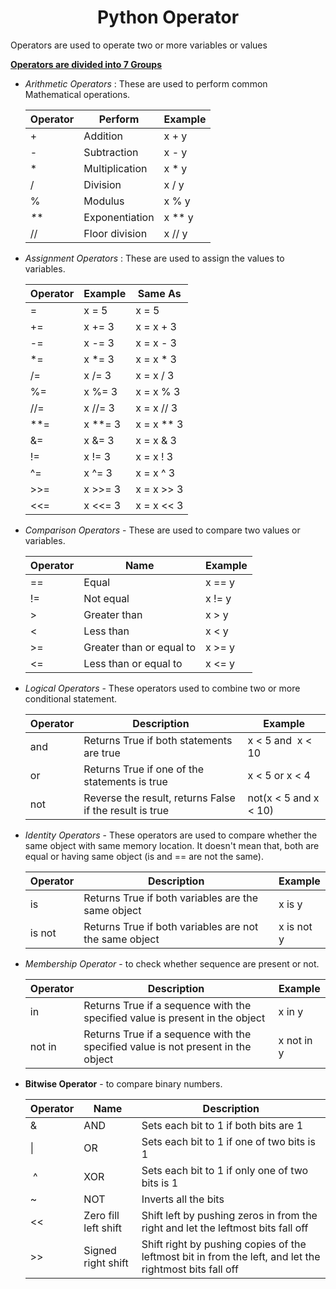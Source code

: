 <h1 align="center">Python Operator</h1>

Operators are used to operate two or more variables or values

<ins>**Operators are divided into 7 Groups**</ins>

+ *Arithmetic Operators* : These are used to perform common Mathematical operations.

	|**Operator** |**Perform** |**Example**|
	|-------------|------------|-----------|
	| + | Addition | x + y |
	| - | Subtraction | x - y |
	| * | Multiplication | x * y
	| / | Division | x / y |
	| % | Modulus |x % y |
	| _*_* | Exponentiation| x ** y |
	| // | Floor division |x // y |


+ *Assignment Operators* : These are used to assign the values to variables.

	|**Operator**| **Example** | **Same As** |
	|------------|-------------|-------------|
	| = | x = 5 | x = 5 |
	| += |x += 3 |x = x + 3|
	|-= |x -= 3 |x = x - 3|
	|*= |x *= 3 |x = x * 3|
	|/= |x /= 3 |x = x / 3|
	|%= |x %= 3 |x = x % 3|
	|//= |x //= 3 |x = x // 3|
	|**= |x **= 3 |x = x ** 3|
	|&= |x &= 3 |x = x & 3|
	|!= |x != 3 |x = x ! 3|
	|^= |x ^= 3 |x = x ^ 3|
	|>>= |x >>= 3 |x = x >> 3|
	|<<= |x <<= 3 |x = x << 3|


+ *Comparison Operators* - These are used to compare two values or variables.

	|**Operator**|**Name**|**Example**|
	|------------|-------------|-------------|
	| == | Equal | x == y |
	| != | Not equal | x != y |
	| > | Greater than | x > y |
	| < | Less than | x < y |
	| >= | Greater than or equal to | x >= y |
	| <= | Less than or equal to | x <= y |


+ *Logical Operators* - These operators used to combine two or more conditional statement.

	| **Operator** | **Description** | **Example** |
	|-------------|-----------------|-------------|
	| and | Returns True if both statements are true | x < 5 and  x < 10 |
	| or | Returns True if one of the statements is true | x < 5 or x < 4 |
	| not | Reverse the result, returns False if the result is true | not(x < 5 and x < 10)|


+ *Identity Operators* -  These operators are used to compare whether the same object with same memory location. It doesn't mean that, both are equal or having same object (is and == are not the same).

	| **Operator** | **Description** | **Example** |
	|-------------|-----------------|--------------|
	| is  | Returns True if both variables are the same object | x is y|
	| is not | Returns True if both variables are not the same object | x is not y|


+ *Membership Operator* -  to check whether sequence are present or not.

	| **Operator** | **Description** | **Example**|
	|--------------|-----------------|-------------|
	| in  | Returns True if a sequence with the specified value is present in the object | x in y |
	| not in | Returns True if a sequence with the specified value is not present in the object | x not in y |

+ **Bitwise Operator** - to compare binary numbers.

	| **Operator** | **Name** | **Description** |
	|--------------|------------|----------------|
	| & | AND | Sets each bit to 1 if both bits are 1 |
	| \| |OR | Sets each bit to 1 if one of two bits is 1 |
	| ^  | XOR | Sets each bit to 1 if only one of two bits is 1|
	| ~  | NOT | Inverts all the bits |
	| << | Zero fill left shift | Shift left by pushing zeros in from the right and let the leftmost bits fall off|
	| >> | Signed right shift | Shift right by pushing copies of the leftmost bit in from the left, and let the rightmost bits fall off|
